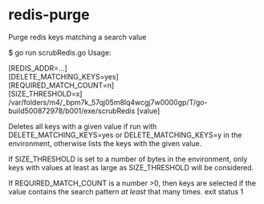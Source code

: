 # redis-purge
Purge redis keys matching a search value

$ go run scrubRedis.go
Usage:

[REDIS_ADDR=...]           \
[DELETE_MATCHING_KEYS=yes] \
[REQUIRED_MATCH_COUNT=n]   \
[SIZE_THRESHOLD=x]         \
	/var/folders/m4/_bpm7k_57qj05m8lq4wcgj7w0000gp/T/go-build500872978/b001/exe/scrubRedis [value]

Deletes all keys with a given value if run with DELETE_MATCHING_KEYS=yes
or DELETE_MATCHING_KEYS=y in the environment, otherwise lists the keys with
the given value.

If SIZE_THRESHOLD is set to a number of bytes in the environment, only keys
with values at least as large as SIZE_THRESHOLD will be considered.

If REQUIRED_MATCH_COUNT is a number >0, then keys are selected if the value
contains the search pattern _at least_ that many times.
exit status 1

